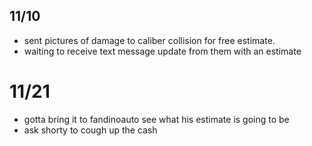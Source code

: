 ## 11/10
- sent pictures of damage to caliber collision for free estimate.
- waiting to receive text message update from them with an estimate

# 11/21
- gotta bring it to fandinoauto see what his estimate is going to be
- ask shorty to cough up the cash
